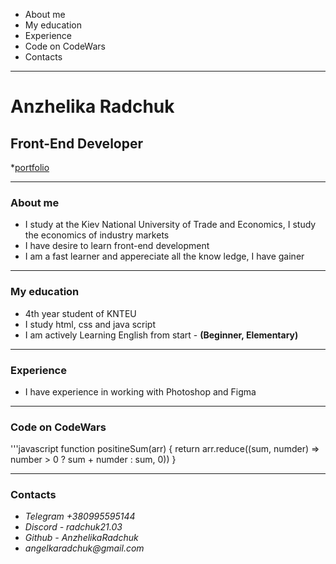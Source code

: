* About me
* My education
* Experience
* Code on CodeWars
* Contacts
---
# Anzhelika Radchuk
## Front-End Developer
*[portfolio](https://AngelikaRadchuk.github.io/rsschool-cv/cv)

---
### About me 
* I study at the Kiev National University of Trade and Economics, I study the economics of industry markets
* I have desire to learn front-end development
* I am a fast learner and appereciate all the know ledge, I have gainer
---
### My education 
* 4th year student of KNTEU 
* I study html, css and java script 
* I am actively Learning English from start - **(Beginner, Elementary)**
---
### Experience
* I have experience in working with Photoshop and Figma 
---
### Code on CodeWars
'''javascript
function positineSum(arr) {
    return arr.reduce((sum, numder) => number > 0 ? sum + numder : sum, 0))
} 

---
### Contacts
* _Telegram +380995595144_
* _Discord - radchuk21.03_
* _Github - AnzhelikaRadchuk_
* _angelkaradchuk@gmail.com_

[def]: https://AngelikaRadchuk.github.io/rsschool-cv/cv